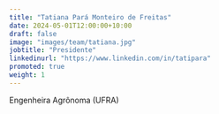 ```yaml
---
title: "Tatiana Pará Monteiro de Freitas"
date: 2024-05-01T12:00:00+10:00
draft: false
image: "images/team/tatiana.jpg"
jobtitle: "Presidente"
linkedinurl: "https://www.linkedin.com/in/tatipara"
promoted: true
weight: 1
---
```


Engenheira Agrônoma (UFRA)
